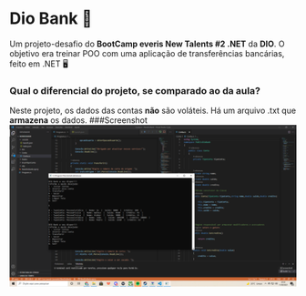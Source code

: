 # Dio Bank 💸
Um projeto-desafio do **BootCamp everis New Talents #2 .NET** da **DIO**. O objetivo era treinar POO com uma aplicação de transferências bancárias, feito em .NET 🖥️
### Qual o diferencial do projeto, se comparado ao da aula?
  Neste projeto, os dados das contas **não** são voláteis. Há um arquivo .txt que **armazena** os dados.
###Screenshot
<img src="images/Captura de Tela (37).png">
